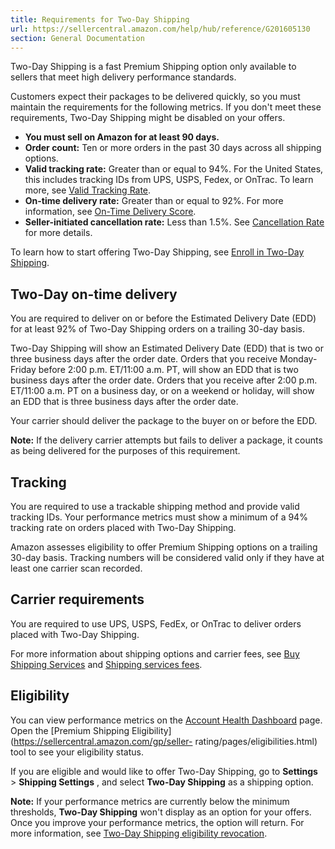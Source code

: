 ```yaml
---
title: Requirements for Two-Day Shipping
url: https://sellercentral.amazon.com/help/hub/reference/G201605130
section: General Documentation
---
```


Two-Day Shipping is a fast Premium Shipping option only available to sellers
that meet high delivery performance standards.

Customers expect their packages to be delivered quickly, so you must maintain
the requirements for the following metrics. If you don't meet these
requirements, Two-Day Shipping might be disabled on your offers.

  * **You must sell on Amazon for at least 90 days.**
  * **Order count:** Ten or more orders in the past 30 days across all shipping options.
  * **Valid tracking rate:** Greater than or equal to 94%. For the United States, this includes tracking IDs from UPS, USPS, Fedex, or OnTrac. To learn more, see [Valid Tracking Rate](/gp/help/201817070).
  * **On-time delivery rate:** Greater than or equal to 92%. For more information, see [On-Time Delivery Score](/gp/help/200633610).
  * **Seller-initiated cancellation rate:** Less than 1.5%. See [Cancellation Rate](/gp/help/200285210) for more details.

To learn how to start offering Two-Day Shipping, see [Enroll in Two-Day
Shipping](/gp/help/201728190).

##  Two-Day on-time delivery

You are required to deliver on or before the Estimated Delivery Date (EDD) for
at least 92% of Two-Day Shipping orders on a trailing 30-day basis.

Two-Day Shipping will show an Estimated Delivery Date (EDD) that is two or
three business days after the order date. Orders that you receive Monday-
Friday before 2:00 p.m. ET/11:00 a.m. PT, will show an EDD that is two
business days after the order date. Orders that you receive after 2:00 p.m.
ET/11:00 a.m. PT on a business day, or on a weekend or holiday, will show an
EDD that is three business days after the order date.

Your carrier should deliver the package to the buyer on or before the EDD.

**Note:** If the delivery carrier attempts but fails to deliver a package, it
counts as being delivered for the purposes of this requirement.

##  Tracking

You are required to use a trackable shipping method and provide valid tracking
IDs. Your performance metrics must show a minimum of a 94% tracking rate on
orders placed with Two-Day Shipping.

Amazon assesses eligibility to offer Premium Shipping options on a trailing
30-day basis. Tracking numbers will be considered valid only if they have at
least one carrier scan recorded.

##  Carrier requirements

You are required to use UPS, USPS, FedEx, or OnTrac to deliver orders placed
with Two-Day Shipping.

For more information about shipping options and carrier fees, see [Buy
Shipping Services](/gp/help/200202220) and [Shipping services
fees](/gp/help/200501930).

##  Eligibility

You can view performance metrics on the [Account Health
Dashboard](/performance/dashboard) page. Open the [Premium Shipping
Eligibility](https://sellercentral.amazon.com/gp/seller-
rating/pages/eligibilities.html) tool to see your eligibility status.

If you are eligible and would like to offer Two-Day Shipping, go to
**Settings** > **Shipping Settings** , and select **Two-Day Shipping** as a
shipping option.

**Note:** If your performance metrics are currently below the minimum
thresholds, **Two-Day Shipping** won't display as an option for your offers.
Once you improve your performance metrics, the option will return. For more
information, see [Two-Day Shipping eligibility
revocation](/gp/help/201728210).

